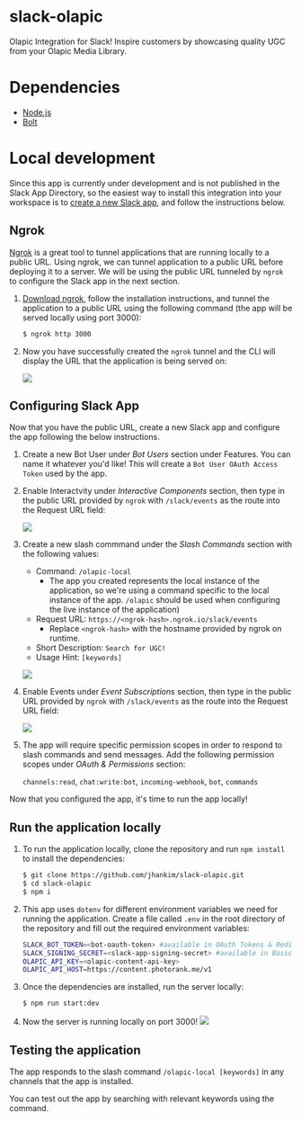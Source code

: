 # slack-olapic

Olapic Integration for Slack! Inspire customers by showcasing quality UGC from your Olapic Media Library.

# Dependencies

- [Node.js](https://nodejs.org/en/)
- [Bolt](https://slack.dev/bolt/concepts)

# Local development

Since this app is currently under development and is not published in the Slack App Directory, so the easiest way to install this integration into your workspace is to [create a new Slack app](https://api.slack.com/apps?new_app=1), and follow the instructions below.

## Ngrok

[Ngrok](http://ngrok.com) is a great tool to tunnel applications that are running locally to a public URL. Using ngrok, we can tunnel application to a public URL before deploying it to a server. We will be using the public URL tunneled by `ngrok` to configure the Slack app in the next section.

1. [Download ngrok](https://ngrok.com/download), follow the installation instructions, and tunnel the application to a public URL using the following command (the app will be served locally using port 3000):

   ```bash
   $ ngrok http 3000
   ```

2. Now you have successfully created the `ngrok` tunnel and the CLI will display the URL that the application is being served on:

   ![](https://cl.ly/36890b1ba568/Image%202019-05-31%20at%2010.46.58%20AM.png)

## Configuring Slack App

Now that you have the public URL, create a new Slack app and configure the app following the below instructions.

1. Create a new Bot User under _Bot Users_ section under Features. You can name it whatever you'd like! This will create a `Bot User OAuth Access Token` used by the app.

1. Enable Interactvity under _Interactive Components_ section, then type in the public URL provided by `ngrok` with `/slack/events` as the route into the Request URL field:

   ![](https://cl.ly/2f0172218201/Image%2525202019-05-31%252520at%25252010.56.54%252520AM.png)

1. Create a new slash commmand under the _Slash Commands_ section with the following values:

   - Command: `/olapic-local`
     - The app you created represents the local instance of the application, so we're using a command specific to the local instance of the app. `/olapic` should be used when configuring the live instance of the application)
   - Request URL: `https://<ngrok-hash>.ngrok.io/slack/events`
     - Replace `<ngrok-hash>` with the hostname provided by ngrok on runtime.
   - Short Description: `Search for UGC!`
   - Usage Hint: `[keywords]`

   ![](https://cl.ly/2a4e500246c4/Image%202019-05-31%20at%2011.12.47%20AM.png)

1. Enable Events under _Event Subscriptions_ section, then type in the public URL provided by `ngrok` with `/slack/events` as the route into the Request URL field:

   ![](https://cl.ly/b82e6352f194/Image%202019-05-31%20at%2011.11.19%20AM.png)

1. The app will require specific permission scopes in order to respond to slash commands and send messages. Add the following permission scopes under _OAuth & Permissions_ section:

   `channels:read`, `chat:write:bot`, `incoming-webhook`, `bot`, `commands`

Now that you configured the app, it's time to run the app locally!

## Run the application locally

1. To run the application locally, clone the repository and run `npm install` to install the dependencies:

   ```bash
   $ git clone https://github.com/jhankim/slack-olapic.git
   $ cd slack-olapic
   $ npm i
   ```

2. This app uses `dotenv` for different environment variables we need for running the application. Create a file called `.env` in the root directory of the repository and fill out the required environment variables:

   ```bash
   SLACK_BOT_TOKEN=<bot-oauth-token> #available in OAuth Tokens & Redirect URLs under the app settings
   SLACK_SIGNING_SECRET=<slack-app-signing-secret> #available in Basic Information under the app settings
   OLAPIC_API_KEY=<olapic-content-api-key>
   OLAPIC_API_HOST=https://content.photorank.me/v1
   ```

3. Once the dependencies are installed, run the server locally:

   ```bash
   $ npm run start:dev
   ```

4. Now the server is running locally on port 3000!
   ![](https://cl.ly/37208bb63b75/Image%202019-05-31%20at%2010.51.32%20AM.png)

## Testing the application

The app responds to the slash command `/olapic-local [keywords]` in any channels that the app is installed.

You can test out the app by searching with relevant keywords using the command.
